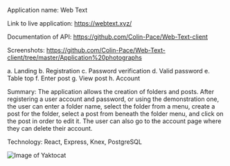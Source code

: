 Application name: Web Text

Link to live application: https://webtext.xyz/

Documentation of API: https://github.com/Colin-Pace/Web-Text-client

Screenshots: https://github.com/Colin-Pace/Web-Text-client/tree/master/Application%20photographs

  a. Landing 
  b. Registration
  c. Password verification
  d. Valid password
  e. Table top
  f. Enter post
  g. View post
  h. Account
  
 Summary: The application allows the creation of folders and posts. After registering a user account and password, or using the demonstration one, the user can enter a folder name, select the folder from a menu, create a post for the folder, select a post from beneath the folder menu, and click on the post in order to edit it. The user can also go to the account page where they can delete their account. 
 
 Technology: React, Express, Knex, PostgreSQL


![Image of Yaktocat](https://octodex.github.com/images/yaktocat.png)
